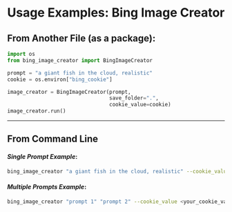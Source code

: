 # Usage Examples: Bing Image Creator

## From Another File (as a package):
```python
import os
from bing_image_creator import BingImageCreator

prompt = "a giant fish in the cloud, realistic"
cookie = os.environ["bing_cookie"]

image_creator = BingImageCreator(prompt,
                                 save_folder=".",
                                 cookie_value=cookie)
image_creator.run()
```

---
## From Command Line

#### *Single Prompt Example*:
```bash
bing_image_creator "a giant fish in the cloud, realistic" --cookie_value <your_cookie_value> --save_folder .
```

#### *Multiple Prompts Example*:
```bash
bing_image_creator "prompt 1" "prompt 2" --cookie_value <your_cookie_value> --save_folder .
```
